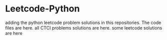 # Leetcode-Python
adding the python leetcode problem solutions in this repositories. 
The code files are here.
all CTCI problems solutions are here.
some leetcode solutions are here

























































































































































































































